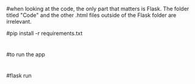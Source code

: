

#when looking at the code, the only part that matters is Flask. The folder titled "Code" and the other .html files outside of the Flask folder are irrelevant.

#pip install -r requirements.txt
#
#to run the app
#
#flask run
